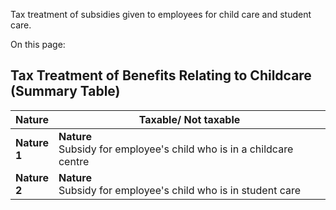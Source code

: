Tax treatment of subsidies given to employees for child care and student care.

On this page:

## Tax Treatment of Benefits Relating to Childcare (Summary Table)

| Nature | Taxable/ Not taxable |
| --- | --- |
| **Nature** <br>**1** | **Nature** <br>Subsidy for employee's child who is in a childcare centre | **Taxable/ Not taxable** <br>Not taxable if the childcare centre is licensed under the Early Childhood Development Centres Act 2017.<br>A list of the licensed childcare centres can be found in the [LifeSG website](https://www.life.gov.sg/services/preschool-search "MSF website") |
| **Nature** <br>**2** | **Nature** <br>Subsidy for employee's child who is in student care | **Taxable/ Not taxable** <br>Taxable.<br>The definition of childcare centre in the Early Childhood Development Centres Act 2017 does not include student care. |